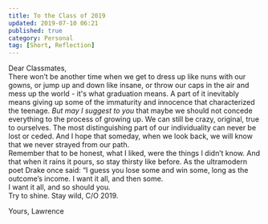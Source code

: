 ```yaml
---
title: To the Class of 2019
updated: 2019-07-10 06:21
published: true
category: Personal
tag: [Short, Reflection]
---
```


Dear Classmates,  
There won’t be another time when we get to dress up like nuns with our gowns, or jump up and down like insane, or throw our caps in the air and mess up the world - it's what graduation means. A part of it inevitably means giving up some of the immaturity and innocence that characterized the teenage. _But may I suggest to you_ that maybe we should not concede everything to the process of growing up. We can still be crazy, original, true to ourselves. The most distinguishing part of our individuality can never be lost or ceded. And I hope that someday, when we look back, we will know that we never strayed from our path.  
Remember that to be honest, what I liked, were the things I didn’t know. And that when it rains it pours, so stay thirsty like before. As the ultramodern poet Drake once said: “I guess you lose some and win some, long as the outcome’s income. I want it all, and then some.  
I want it all, and so should you.  
Try to shine. Stay wild, C/O 2019.

Yours,
Lawrence
